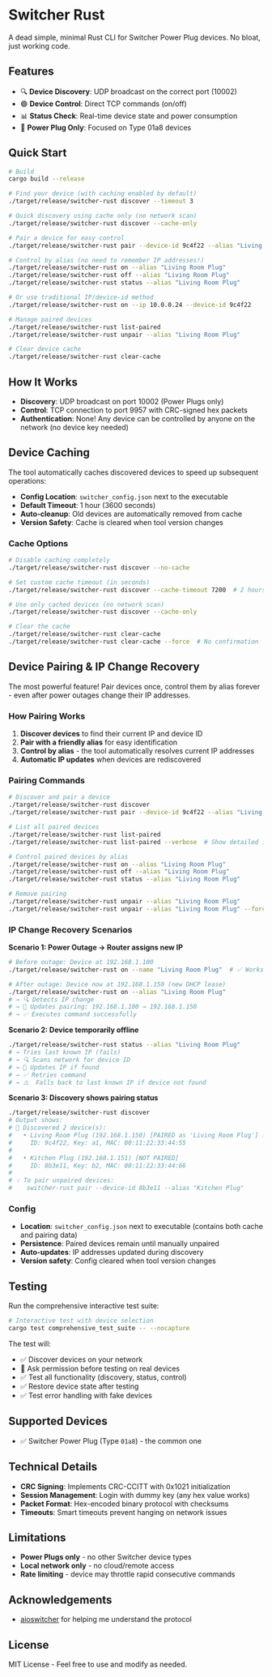# Switcher Rust

A dead simple, minimal Rust CLI for Switcher Power Plug devices. No bloat, just working code.

## Features

- 🔍 **Device Discovery**: UDP broadcast on the correct port (10002)
- 🟢 **Device Control**: Direct TCP commands (on/off)
- 📊 **Status Check**: Real-time device state and power consumption
- 🎯 **Power Plug Only**: Focused on Type 01a8 devices

## Quick Start

```bash
# Build
cargo build --release

# Find your device (with caching enabled by default)
./target/release/switcher-rust discover --timeout 3

# Quick discovery using cache only (no network scan)
./target/release/switcher-rust discover --cache-only

# Pair a device for easy control
./target/release/switcher-rust pair --device-id 9c4f22 --alias "Living Room Plug"

# Control by alias (no need to remember IP addresses!)
./target/release/switcher-rust on --alias "Living Room Plug"
./target/release/switcher-rust off --alias "Living Room Plug"
./target/release/switcher-rust status --alias "Living Room Plug"

# Or use traditional IP/device-id method
./target/release/switcher-rust on --ip 10.0.0.24 --device-id 9c4f22

# Manage paired devices
./target/release/switcher-rust list-paired
./target/release/switcher-rust unpair --alias "Living Room Plug"

# Clear device cache
./target/release/switcher-rust clear-cache
```

## How It Works

- **Discovery**: UDP broadcast on port 10002 (Power Plugs only)
- **Control**: TCP connection to port 9957 with CRC-signed hex packets
- **Authentication**: None! Any device can be controlled by anyone on the network (no device key needed)

## Device Caching

The tool automatically caches discovered devices to speed up subsequent operations:

- **Config Location**: `switcher_config.json` next to the executable
- **Default Timeout**: 1 hour (3600 seconds)
- **Auto-cleanup**: Old devices are automatically removed from cache
- **Version Safety**: Cache is cleared when tool version changes

### Cache Options

```bash
# Disable caching completely
./target/release/switcher-rust discover --no-cache

# Set custom cache timeout (in seconds)
./target/release/switcher-rust discover --cache-timeout 7200  # 2 hours

# Use only cached devices (no network scan)
./target/release/switcher-rust discover --cache-only

# Clear the cache
./target/release/switcher-rust clear-cache
./target/release/switcher-rust clear-cache --force  # No confirmation
```

## Device Pairing & IP Change Recovery

The most powerful feature! Pair devices once, control them by alias forever - even after power outages change their IP addresses.

### How Pairing Works

1. **Discover devices** to find their current IP and device ID
2. **Pair with a friendly alias** for easy identification
3. **Control by alias** - the tool automatically resolves current IP addresses
4. **Automatic IP updates** when devices are rediscovered

### Pairing Commands

```bash
# Discover and pair a device
./target/release/switcher-rust discover
./target/release/switcher-rust pair --device-id 9c4f22 --alias "Living Room Plug"

# List all paired devices
./target/release/switcher-rust list-paired
./target/release/switcher-rust list-paired --verbose  # Show detailed info

# Control paired devices by alias
./target/release/switcher-rust on --alias "Living Room Plug"
./target/release/switcher-rust off --alias "Living Room Plug"
./target/release/switcher-rust status --alias "Living Room Plug"

# Remove pairing
./target/release/switcher-rust unpair --alias "Living Room Plug"
./target/release/switcher-rust unpair --alias "Living Room Plug" --force  # No confirmation
```

### IP Change Recovery Scenarios

**Scenario 1: Power Outage → Router assigns new IP**

```bash
# Before outage: Device at 192.168.1.100
./target/release/switcher-rust on --name "Living Room Plug"  # ✅ Works

# After outage: Device now at 192.168.1.150 (new DHCP lease)
./target/release/switcher-rust on --alias "Living Room Plug"
# → 🔍 Detects IP change
# → 📍 Updates pairing: 192.168.1.100 → 192.168.1.150
# → ✅ Executes command successfully
```

**Scenario 2: Device temporarily offline**

```bash
./target/release/switcher-rust status --alias "Living Room Plug"
# → Tries last known IP (fails)
# → 🔍 Scans network for device ID
# → 📍 Updates IP if found
# → ✅ Retries command
# → ⚠️  Falls back to last known IP if device not found
```

**Scenario 3: Discovery shows pairing status**

```bash
./target/release/switcher-rust discover
# Output shows:
# 📱 Discovered 2 device(s):
#   • Living Room Plug (192.168.1.150) [PAIRED as 'Living Room Plug'] ✅
#     ID: 9c4f22, Key: a1, MAC: 00:11:22:33:44:55
#
#   • Kitchen Plug (192.168.1.151) [NOT PAIRED]
#     ID: 8b3e11, Key: b2, MAC: 00:11:22:33:44:66
#
# 💡 To pair unpaired devices:
#    switcher-rust pair --device-id 8b3e11 --alias "Kitchen Plug"
```

### Config

- **Location**: `switcher_config.json` next to executable (contains both cache and pairing data)
- **Persistence**: Paired devices remain until manually unpaired
- **Auto-updates**: IP addresses updated during discovery
- **Version safety**: Config cleared when tool version changes

## Testing

Run the comprehensive interactive test suite:

```bash
# Interactive test with device selection
cargo test comprehensive_test_suite -- --nocapture
```

The test will:

- ✅ Discover devices on your network
- 🤔 Ask permission before testing on real devices
- ✅ Test all functionality (discovery, status, control)
- ✅ Restore device state after testing
- ✅ Test error handling with fake devices

## Supported Devices

- ✅ Switcher Power Plug (Type `01a8`) - the common one

## Technical Details

- **CRC Signing**: Implements CRC-CCITT with 0x1021 initialization
- **Session Management**: Login with dummy key (any hex value works)
- **Packet Format**: Hex-encoded binary protocol with checksums
- **Timeouts**: Smart timeouts prevent hanging on network issues

## Limitations

- **Power Plugs only** - no other Switcher device types
- **Local network only** - no cloud/remote access
- **Rate limiting** - device may throttle rapid consecutive commands

## Acknowledgements

- [aioswitcher](https://github.com/TomerFi/aioswitcher) for helping me understand the protocol

## License

MIT License - Feel free to use and modify as needed.
